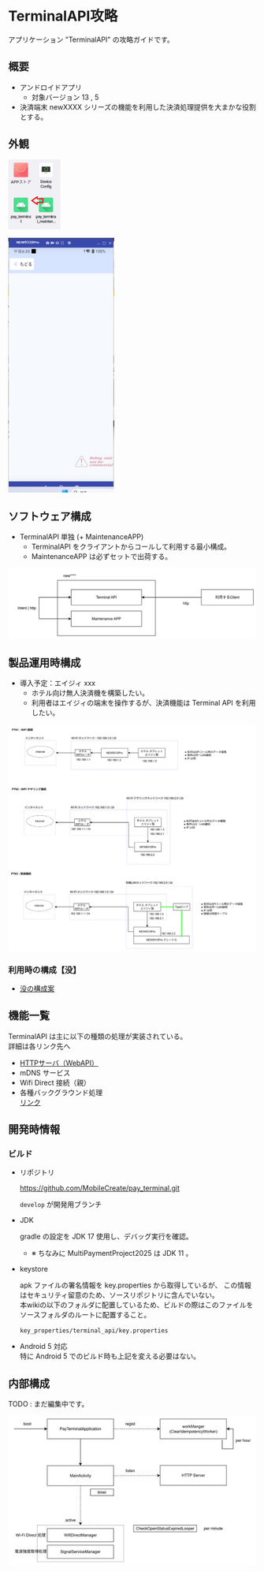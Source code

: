 # TerminalAPI攻略

アプリケーション "TerminalAPI" の攻略ガイドです。

## 概要
- アンドロイドアプリ
  - 対象バージョン 13 , 5
- 決済端末 newXXXX シリーズの機能を利用した決済処理提供を大まかな役割とする。

## 外観

![アイコン](./img/outlook-1.png)

![起動後](./img/outlook-2.png)

## ソフトウェア構成

- TerminalAPI 単独 (+ MaintenanceAPP)
  - TerminalAPI をクライアントからコールして利用する最小構成。
  - MaintenanceAPP は必ずセットで出荷する。
  
![構成](./img/structure-1.png)

  


## 製品運用時構成

  - 導入予定：エイジィ xxx  
    - ホテル向け無人決済機を構築したい。  
    - 利用者はエイジィの端末を操作するが、決済機能は Terminal API を利用したい。

![エイジィ](./img/product-structure-1.png)


### 利用時の構成【没】 

- [没の構成案](./terminal-api-x-top-botu.md)



## 機能一覧

TerminalAPI は主に以下の種類の処理が実装されている。  
詳細は各リンク先へ

- [HTTPサーバ（WebAPI）](./terminal-api-1-0-http.md)
- mDNS サービス
- Wifi Direct 接続（親）
- 各種バックグラウンド処理  
  [リンク](./terminal-api-4-background.md)
　　
　　
　
## 開発時情報
### ビルド

- リポジトリ  
  
  https://github.com/MobileCreate/pay_terminal.git  

  `develop` が開発用ブランチ

- JDK  
  
  gradle の設定を JDK 17 使用し、デバッグ実行を確認。  

  - ※ ちなみに MultiPaymentProject2025 は JDK 11 。

- keystore  

  apk ファイルの署名情報を key.properties から取得しているが、
  この情報はセキュリティ留意のため、ソースリポジトリに含んでいない。  
  本wikiの以下のフォルダに配置しているため、ビルドの際はこのファイルをソースフォルダのルートに配置すること。

  ```
  key_properties/terminal_api/key.properties
  ```

- Android 5 対応  
  特に Android 5 でのビルド時も上記を変える必要はない。
  



## 内部構成

TODO : まだ編集中です。

![構成２](./img/internal-structure.png)


